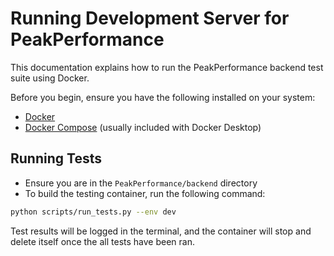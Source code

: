 # Running Development Server for PeakPerformance

This documentation explains how to run the PeakPerformance backend test suite using Docker.

Before you begin, ensure you have the following installed on your system:

- [Docker](https://docs.docker.com/get-docker/)
- [Docker Compose](https://docs.docker.com/compose/install/) (usually included with Docker Desktop)

## Running Tests

- Ensure you are in the `PeakPerformance/backend` directory
- To build the testing container, run the following command:

```bash
python scripts/run_tests.py --env dev
```

Test results will be logged in the terminal, and the container will stop and delete itself once the all tests have been ran.